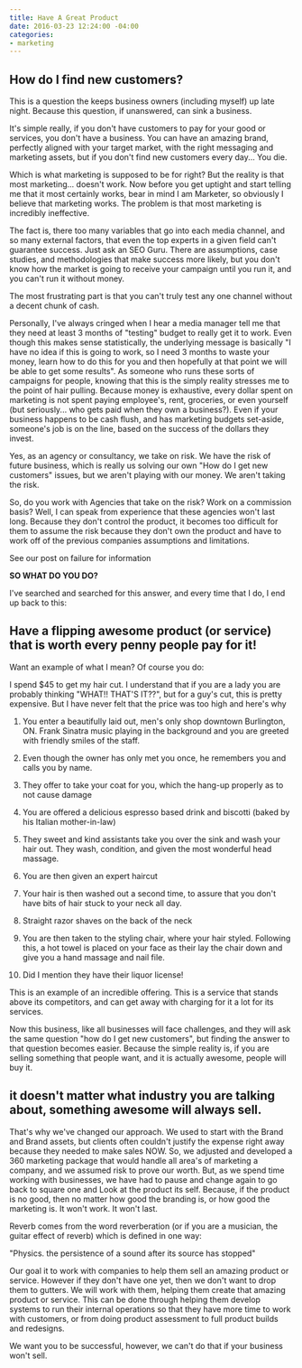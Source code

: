 ```yaml
---
title: Have A Great Product
date: 2016-03-23 12:24:00 -04:00
categories:
- marketing
---
```


## How do I find new customers?

This is a question the keeps business owners (including myself) up late night. Because this question, if unanswered, can sink a business.

It's simple really, if you don't have customers to pay for your good or services, you don't have a business. You can have an amazing brand, perfectly aligned with your target market, with the right messaging and marketing assets, but if you don't find new customers every day... You die.

Which is what marketing is supposed to be for right? But the reality is that most marketing... doesn't work. Now before you get uptight and start telling me that it most certainly works, bear in mind I am Marketer, so obviously I believe that marketing works. The problem is that most marketing is incredibly ineffective.

The fact is, there too many variables that go into each media channel, and so many external factors, that even the top experts in a given field can't guarantee success. Just ask an SEO Guru. There are assumptions, case studies, and methodologies that make success more likely, but you don't know how the market is going to receive your campaign until you run it, and you can't run it without money.

The most frustrating part is that you can't truly test any one channel without a decent chunk of cash.

Personally, I've always cringed when I hear a media manager tell me that they need at least 3 months of "testing" budget to really get it to work. Even though this makes sense statistically, the underlying message is basically "I have no idea if this is going to work, so I need 3 months to waste your money, learn how to do this for you and then hopefully at that point we will be able to get some results". As someone who runs these sorts of campaigns for people, knowing that this is the simply reality stresses me to the point of hair pulling. Because money is exhaustive, every dollar spent on marketing is not spent paying employee's, rent, groceries, or even yourself (but seriously... who gets paid when they own a business?). Even if your business happens to be cash flush, and has marketing budgets set-aside, someone's job is on the line, based on the success of the dollars they invest.

Yes, as an agency or consultancy, we take on risk. We have the risk of future business, which is really us solving our own "How do I get new customers" issues, but we aren't playing with our money. We aren't taking the risk.

So, do you work with Agencies that take on the risk? Work on a commission basis? Well, I can speak from experience that these agencies won't last long. Because they don't control the product, it becomes too difficult for them to assume the risk because they don't own the product and have to work off of the previous companies assumptions and limitations.

See our post on failure for information

**SO WHAT DO YOU DO?**

I've searched and searched for this answer, and every time that I do, I end up back to this:

## Have a flipping awesome product (or service) that is worth every penny people pay for it!

Want an example of what I mean? Of course you do:

I spend $45 to get my hair cut. I understand that if you are a lady you are probably thinking "WHAT!! THAT'S IT??", but for a guy's cut, this is pretty expensive. But I have never felt that the price was too high and here's why

 1. You enter a beautifully laid out, men's only shop downtown Burlington, ON. Frank Sinatra music playing in the background and you are greeted with friendly smiles of the staff.

 2. Even though the owner has only met you once, he remembers you and calls you by name.

 3. They offer to take your coat for you, which the hang-up properly as to not cause damage

 4. You are offered a delicious espresso based drink and biscotti (baked by his Italian mother-in-law)

 5. They sweet and kind assistants take you over the sink and wash your hair out. They wash, condition, and given the most wonderful head massage.

 6. You are then given an expert haircut

 7. Your hair is then washed out a second time, to assure that you don't have bits of hair stuck to your neck all day.

 8. Straight razor shaves on the back of the neck

 9. You are then taken to the styling chair, where your hair styled. Following this, a hot towel is placed on your face as their lay the chair down and give you a hand massage and nail file.

10. Did I mention they have their liquor license!

This is an example of an incredible offering. This is a service that stands above its competitors, and can get away with charging for it a lot for its services.

Now this business, like all businesses will face challenges, and they will ask the same question "how do I get new customers", but finding the answer to that question becomes easier. Because the simple reality is, if you are selling something that people want, and it is actually awesome, people will buy it.

## it doesn't matter what industry you are talking about, something awesome will always sell.

That's why we've changed our approach. We used to start with the Brand and Brand assets, but clients often couldn't justify the expense right away because they needed to make sales NOW. So, we adjusted and developed a 360 marketing package that would handle all area's of marketing a company, and we assumed risk to prove our worth. But, as we spend time working with businesses, we have had to pause and change again to go back to square one and Look at the product its self. Because, if the product is no good, then no matter how good the branding is, or how good the marketing is. It won't work. It won't last.

Reverb comes from the word reverberation (or if you are a musician, the guitar effect of reverb) which is defined in one way:

"Physics. the persistence of a sound after its source has stopped"

Our goal it to work with companies to help them sell an amazing product or service. However if they don't have one yet, then we don't want to drop them to gutters. We will work with them, helping them create that amazing product or service. This can be done through helping them develop systems to run their internal operations so that they have more time to work with customers, or from doing product assessment to full product builds and redesigns.

We want you to be successful, however, we can't do that if your business won't sell.
